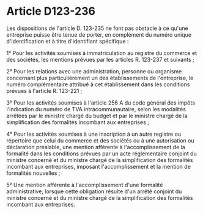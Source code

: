 # Article D123-236

Les dispositions de l'article D. 123-235 ne font pas obstacle à ce qu'une entreprise puisse être tenue de porter, en complément du numéro unique d'identification et à titre d'identifiant spécifique :

1° Pour les activités soumises à immatriculation au registre du commerce et des sociétés, les mentions prévues par les articles R. 123-237 et suivants ;

2° Pour les relations avec une administration, personne ou organisme concernant plus particulièrement un des établissements de l'entreprise, le numéro complémentaire attribué à cet établissement dans les conditions prévues à l'article R. 123-221 ;

3° Pour les activités soumises à l'article 256 A du code général des impôts l'indication du numéro de TVA intracommunautaire, selon les modalités arrêtées par le ministre chargé du budget et par le ministre chargé de la simplification des formalités incombant aux entreprises ;

4° Pour les activités soumises à une inscription à un autre registre ou répertoire que celui du commerce et des sociétés ou à une autorisation ou déclaration préalable, une mention afférente à l'accomplissement de la formalité dans les conditions prévues par un acte réglementaire conjoint du ministre concerné et du ministre chargé de la simplification des formalités incombant aux entreprises, imposant l'accomplissement et la mention de formalités nouvelles ;

5° Une mention afférente à l'accomplissement d'une formalité administrative, lorsque cette obligation résulte d'un arrêté conjoint du ministre concerné et du ministre chargé de la simplification des formalités incombant aux entreprises.
